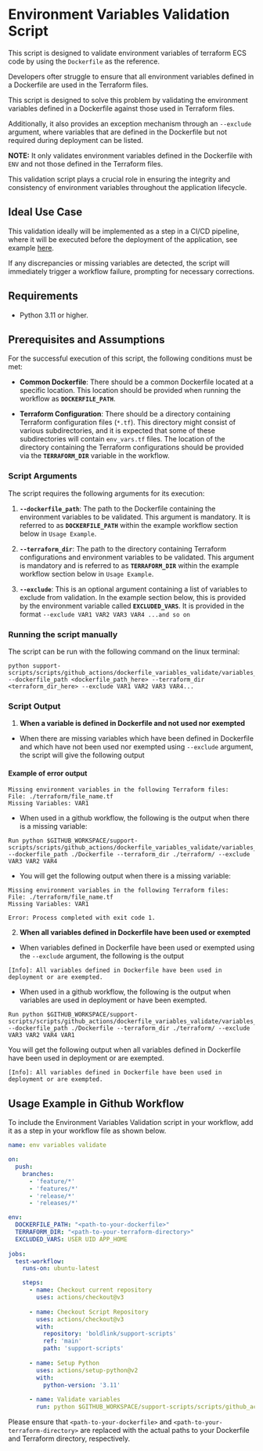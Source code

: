 # Environment Variables Validation Script

This script is designed to validate environment variables of terraform ECS code by using the `Dockerfile` as the reference.

Developers ofter struggle to ensure that all environment variables defined in a Dockerfile are used in the Terraform files. 

This script is designed to solve this problem by validating the environment variables defined in a Dockerfile against those used in Terraform files. 

Additionally, it also provides an exception mechanism through an `--exclude` argument, where variables that are defined in the Dockerfile but not required during deployment can be listed.

**NOTE:** It only validates environment variables defined in the Dockerfile with `ENV` and not those defined in the Terraform files.

This validation script plays a crucial role in ensuring the integrity and consistency of environment variables throughout the application lifecycle. 

## Ideal Use Case

This validation ideally will be implemented as a step in a CI/CD pipeline, where it will be executed before the deployment of the application, see example [here](./examples/github_actions/validate_env_vars.yml).

If any discrepancies or missing variables are detected, the script will immediately trigger a workflow failure, prompting for necessary corrections. 

## Requirements

* Python 3.11 or higher.

## Prerequisites and Assumptions

For the successful execution of this script, the following conditions must be met:

- **Common Dockerfile**: There should be a common Dockerfile located at a specific location. This location should be provided when running the workflow as **`DOCKERFILE_PATH`**.

- **Terraform Configuration**: There should be a directory containing Terraform configuration files (`*.tf`). This directory might consist of various subdirectories, and it is expected that some of these subdirectories will contain `env_vars.tf` files. The location of the directory containing the Terraform configurations should be provided via the **`TERRAFORM_DIR`** variable in the workflow.

### Script Arguments
The script requires the following arguments for its execution:

1. **`--dockerfile_path`**: The path to the Dockerfile containing the environment variables to be validated. This argument is mandatory. It is referred to as **`DOCKERFILE_PATH`** within the example workflow section below in `Usage Example`.

2. **`--terraform_dir`**: The path to the directory containing Terraform configurations and environment variables to be validated. This argument is mandatory and is referred to as **`TERRAFORM_DIR`** within the example workflow section below in `Usage Example`.

3. **`--exclude`**: This is an optional argument containing a list of variables to exclude from validation. In the example section below, this is provided by the environment variable called  **`EXCLUDED_VARS`**. It is provided in the format `--exclude VAR1 VAR2 VAR3 VAR4 ...and so on`

### Running the script manually
The script can be run with the following command on the linux terminal:
```
python support-scripts/scripts/github_actions/dockerfile_variables_validate/variables_validate.py --dockerfile_path <dockerfile_path_here> --terraform_dir <terraform_dir_here> --exclude VAR1 VAR2 VAR3 VAR4...
```

### Script Output
1. **When a variable is defined in Dockerfile and not used nor exempted**

- When there are missing variables which have been defined in Dockerfile and which have not been used nor exempted using `--exclude` argument, the script will give the following output

#### Example of error output
```
Missing environment variables in the following Terraform files:
File: ./terraform/file_name.tf
Missing Variables: VAR1

```

- When used in a github workflow, the following is the output when there is a missing variable:

```console
Run python $GITHUB_WORKSPACE/support-scripts/scripts/github_actions/dockerfile_variables_validate/variables_validate.py --dockerfile_path ./Dockerfile --terraform_dir ./terraform/ --exclude VAR3 VAR2 VAR4
```

- You will get the following output when there is a missing variable:
```
Missing environment variables in the following Terraform files:
File: ./terraform/file_name.tf
Missing Variables: VAR1

Error: Process completed with exit code 1.
```

2. **When all variables defined in Dockerfile have been used or exempted**

- When variables defined in Dockerfile have been used or exempted using the `--exclude` argument, the following is the output

```
[Info]: All variables defined in Dockerfile have been used in deployment or are exempted.
```

- When used in a github workflow, the following is the output when variables are used in deployment or have been exempted.

```console
Run python $GITHUB_WORKSPACE/support-scripts/scripts/github_actions/dockerfile_variables_validate/variables_validate.py --dockerfile_path ./Dockerfile --terraform_dir ./terraform/ --exclude VAR3 VAR2 VAR4 VAR1
```
You will get the following output when all variables defined in Dockerfile have been used in deployment or are exempted.

```
[Info]: All variables defined in Dockerfile have been used in deployment or are exempted.

```

## Usage Example in Github Workflow

To include the Environment Variables Validation script in your workflow, add it as a step in your workflow file as shown below.
```yaml
name: env variables validate

on:
  push:
    branches:
      - 'feature/*'
      - 'features/*'
      - 'release/*'
      - 'releases/*'

env:
  DOCKERFILE_PATH: "<path-to-your-dockerfile>"
  TERRAFORM_DIR: "<path-to-your-terraform-directory>"
  EXCLUDED_VARS: USER UID APP_HOME
  
jobs:
  test-workflow:
    runs-on: ubuntu-latest

    steps:
      - name: Checkout current repository
        uses: actions/checkout@v3
      
      - name: Checkout Script Repository
        uses: actions/checkout@v3
        with:
          repository: 'boldlink/support-scripts'
          ref: 'main'
          path: 'support-scripts'
          
      - name: Setup Python
        uses: actions/setup-python@v2
        with:
          python-version: '3.11'
                    
      - name: Validate variables
        run: python $GITHUB_WORKSPACE/support-scripts/scripts/github_actions/dockerfile_variables_validate/variables_validate.py --dockerfile_path ${{ env.DOCKERFILE_PATH }} --terraform_dir ${{ env.TERRAFORM_DIR }} --exclude ${{ env.EXCLUDED_VARS }}
```

Please ensure that `<path-to-your-dockerfile>` and `<path-to-your-terraform-directory>` are replaced with the actual paths to your Dockerfile and Terraform directory, respectively.
